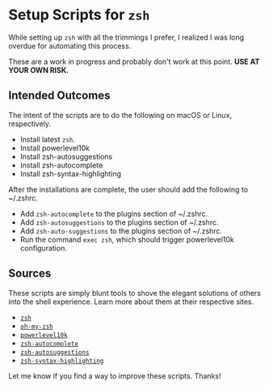 # Setup Scripts for `zsh`

While setting up `zsh` with all the trimmings I prefer, I realized I was long overdue for automating this process.

These are a work in progress and probably don't work at this point. **USE AT YOUR OWN RISK.**

## Intended Outcomes

The intent of the scripts are to do the following on macOS or Linux, respectively.

- Install latest `zsh`.
- Install powerlevel10k
- Install zsh-autosuggestions
- Install zsh-autocomplete
- Install zsh-syntax-highlighting

After the installations are complete, the user should add the following to ~/.zshrc.

- Add `zsh-autocomplete` to the plugins section of ~/.zshrc.
- Add `zsh-autosuggestions` to the plugins section of ~/.zshrc.
- Add `zsh-auto-suggestions` to the plugins section of ~/.zshrc.
- Run the command `exec zsh`, which should trigger powerlevel10k configuration.

## Sources

These scripts are simply blunt tools to shove the elegant solutions of others into the shell experience. Learn more about them at their respective sites.

- [`zsh`](https://www.zsh.org)
- [`oh-my-zsh`](https://ohmyz.sh)
- [`powerlevel10k`](https://github.com/romkatv/powerlevel10k)
- [`zsh-autocomplete`](https://github.com/marlonrichert/zsh-autocomplete)
- [`zsh-autosuggestions`](https://github.com/zsh-users/zsh-autosuggestions)
- [`zsh-syntax-highlighting`](https://github.com/zsh-users/zsh-syntax-highlighting)

Let me know if you find a way to improve these scripts. Thanks!